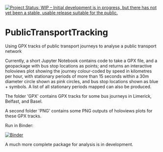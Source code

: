 [![Project Status: WIP – Initial development is in progress, but there has not yet been a stable, usable release suitable for the public.](https://www.repostatus.org/badges/latest/wip.svg)](https://www.repostatus.org/#wip)


# PublicTransportTracking

Using GPX tracks of public transport journeys to analyse a public transport network

Currently, a short Jupyter Notebook contains code to take a GPX file, and a geopackage with bus stop locations as points; and returns an interactive holoviews plot showing the journey colour-coded by speed in kilometres per hour, with stationary periods of more than 15 seconds within a 30m diameter circle shown as pink circles, and bus stop locations shown as blue + symbols. A list of all stationary periods mapped can also be produced.

The folder 'GPX' contains GPX tracks for some bus journeys in Limerick, Belfast, and Basel.

A second folder 'PNG' contains some PNG outputs of holoviews plots for these GPX tracks.

Run in Binder:

[![Binder](https://mybinder.org/badge_logo.svg)](https://mybinder.org/v2/gh/bamacgabhann/PublicTransportTracking/main?labpath=ptt.ipynb)

A much more complete package for analysis is in development.
